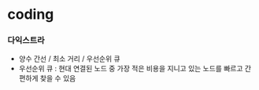 # coding

### 다익스트라
- 양수 간선 / 최소 거리 / 우선순위 큐
- 우선순위 큐 : 현대 연결된 노드 중 가장 적은 비용을 지니고 있는 노드를 빠르고 간편하게 찾을 수 있음
